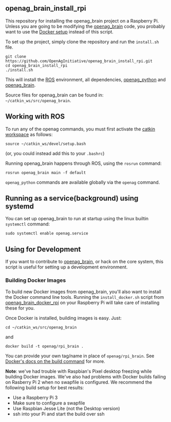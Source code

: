openag\_brain\_install\_rpi
---------------------------

This repository for installing the openag\_brain project on a Raspberry Pi.
Unless you are going to be modifying the
[openag\_brain](https://github.com/OpenAgInitiative/openag_brain) code, you
probably want to use the [Docker
setup](https://github.com/OpenAgInitiative/openag_brain_docker_rpi) instead of
this script.

To set up the project, simply clone the repository and run the `install.sh`
file.

    git clone https://github.com/OpenAgInitiative/openag_brain_install_rpi.git
    cd openag_brain_install_rpi
    ./install.sh

This will install the [ROS](http://ros.org/) environment, all dependencies,
[openag_python](https://github.com/OpenAgInitiative/openag_python)
and [openag_brain](https://github.com/OpenAgInitiative/openag_brain).

Source files for openag_brain can be found in: `~/catkin_ws/src/openag_brain`.

## Working with ROS

To run any of the openag commands, you must first activate the
[catkin workspace](http://wiki.ros.org/catkin/Tutorials/using_a_workspace)
as follows:

    source ~/catkin_ws/devel/setup.bash

(or, you could instead add this to your `.bashrc`)

Running openag_brain happens through ROS, using the `rosrun` command:

    rosrun openag_brain main -f default

`openag_python` commands are available globally via the `openag` command.

## Running as a service(background) using systemd

You can set up openag_brain to run at startup using the linux builtin `systemctl` command:

`sudo systemctl enable openag.service`

## Using for Development

If you want to contribute to [openag_brain](https://github.com/OpenAgInitiative/openag_brain),
or hack on the core system, this script is useful for setting up a development
environment.

### Building Docker Images

To build new Docker images from openag_brain, you'll also want to install the
Docker command line tools. Running the `install_docker.sh` script from
[openag_brain_docker_rpi](https://github.com/OpenAgInitiative/openag_brain_docker_rpi)
on your Raspberry Pi will take care of installing these for you.

Once Docker is installed, building images is easy. Just:

    cd ~/catkin_ws/src/openag_brain

and

    docker build -t openag/rpi_brain .

You can provide your own tag/name in place of `openag/rpi_brain`. See
[Docker's docs on the build command](https://docs.docker.com/engine/reference/commandline/build/)
for more.

**Note**: we've had trouble with Raspbian's Pixel desktop freezing while
building Docker images. We've also had problems with Docker builds failing on
Rasberry Pi 2 when no swapfile is configured. We recommend the following build
setup for best results:

- Use a Raspberry Pi 3
- Make sure to configure a swapfile
- Use Raspbian Jesse Lite (not the Desktop version)
- ssh into your Pi and start the build over ssh
